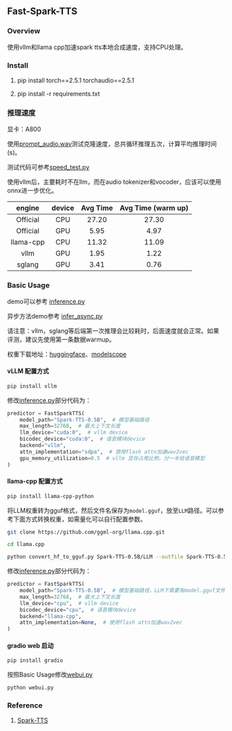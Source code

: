 Fast-Spark-TTS
---

### Overview

使用vllm和llama cpp加速spark tts本地合成速度，支持CPU处理。

### Install

1. pip install torch==2.5.1 torchaudio==2.5.1

2. pip install -r requirements.txt

### 推理速度

显卡：A800

使用[prompt_audio.wav](example/prompt_audio.wav)测试克隆速度，总共循环推理五次，计算平均推理时间 (s)。

测试代码可参考[speed_test.py](speed_test.py)

使用vllm后，主要耗时不在llm，而在audio tokenizer和vocoder，应该可以使用onnx进一步优化。

|  engine   | device | Avg Time | 	Avg Time (warm up) |
|:---------:|:------:|:--------:|:-------------------:|
| Official  |  CPU   |  27.20   |        27.30        |
| Official  |  GPU   |   5.95   |        4.97         |
| llama-cpp |  CPU   |  11.32   |        11.09        |
|   vllm    |  GPU   |   1.95   |        1.22         |
|  sglang   |  GPU   |   3.41   |        0.76         |

### Basic Usage

demo可以参考 [inference.py](inference.py)

异步方法demo参考 [infer_async.py](infer_async.py)

请注意：vllm，sglang等后端第一次推理会比较耗时，后面速度就会正常。如果评测，建议先使用第一条数据warmup。

权重下载地址：[huggingface](https://huggingface.co/SparkAudio/Spark-TTS-0.5B)、[modelscope](https://modelscope.cn/models/SparkAudio/Spark-TTS-0.5B)

#### vLLM 配置方式

```bash
pip install vllm
```

修改[inference.py](inference.py)部分代码为：

```python
predictor = FastSparkTTS(
    model_path="Spark-TTS-0.5B",  # 模型基础路径
    max_length=32768,  # 最大上下文长度
    llm_device="cuda:0",  # vllm device
    bicodec_device="cuda:0",  # 语音模块device
    backend="vllm",
    attn_implementation="sdpa",  # 使用flash attn加速wav2vec
    gpu_memory_utilization=0.5  # vllm 显存占用比例，分一半给语音模型
)
```

#### llama-cpp 配置方式

```bash
pip install llama-cpp-python
```

将LLM权重转为gguf格式，然后文件名保存为`model.gguf`，放至`LLM`路径。可以参考下面方式转换权重，如需量化可以自行配置参数。

```bash
git clone https://github.com/ggml-org/llama.cpp.git

cd llama.cpp

python convert_hf_to_gguf.py Spark-TTS-0.5B/LLM --outfile Spark-TTS-0.5B/LLM/model.gguf
```

修改[inference.py](inference.py)部分代码为：

```python
predictor = FastSparkTTS(
    model_path="Spark-TTS-0.5B",  # 模型基础路径，LLM下需要有model.gguf文件
    max_length=32768,  # 最大上下文长度
    llm_device="cpu",  # vllm device
    bicodec_device="cpu",  # 语音模块device
    backend="llama-cpp",
    attn_implementation=None,  # 使用flash attn加速wav2vec
)
```

#### gradio web 启动

```bash
pip install gradio
```

按照Basic Usage修改[webui.py](webui.py)

```bash
python webui.py
```

### Reference

1. [Spark-TTS](https://github.com/SparkAudio/Spark-TTS)
